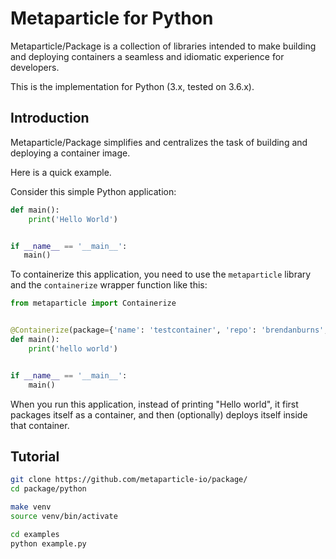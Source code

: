 # Metaparticle for Python
Metaparticle/Package is a collection of libraries intended to
make building and deploying containers a seamless and idiomatic
experience for developers.

This is the implementation for Python (3.x, tested on 3.6.x).

## Introduction
Metaparticle/Package simplifies and centralizes the task of
building and deploying a container image.

Here is a quick example.

Consider this simple Python application:
```python
def main():
    print('Hello World')


if __name__ == '__main__':
   main()
```

To containerize this application, you need to use the `metaparticle` library and
the `containerize` wrapper function like this:

```python
from metaparticle import Containerize


@Containerize(package={'name': 'testcontainer', 'repo': 'brendanburns', 'publish': True})
def main():
    print('hello world')


if __name__ == '__main__':
    main()

```

When you run this application, instead of printing "Hello world", it first packages itself as a container, and
then (optionally) deploys itself inside that container.

## Tutorial

```bash
git clone https://github.com/metaparticle-io/package/
cd package/python

make venv
source venv/bin/activate

cd examples
python example.py
```